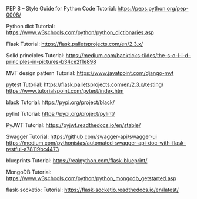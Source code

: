 PEP 8 – Style Guide for Python Code
Tutorial: https://peps.python.org/pep-0008/

Python dict
Tutorial: https://www.w3schools.com/python/python_dictionaries.asp

Flask
Tutorial: https://flask.palletsprojects.com/en/2.3.x/

Solid principles
Tutorial: https://medium.com/backticks-tildes/the-s-o-l-i-d-principles-in-pictures-b34ce2f1e898

MVT design pattern
Tutorial: https://www.javatpoint.com/django-mvt

pytest
Tutorial: https://flask.palletsprojects.com/en/2.3.x/testing/
https://www.tutorialspoint.com/pytest/index.htm

black
Tutorial: https://pypi.org/project/black/

pylint
Tutorial: https://pypi.org/project/pylint/

PyJWT 
Tutorial: https://pyjwt.readthedocs.io/en/stable/

Swagger
Tutorial: https://github.com/swagger-api/swagger-ui
          https://medium.com/pythonistas/automated-swagger-api-doc-with-flask-restful-a78119bc4473

blueprints
Tutorial: https://realpython.com/flask-blueprint/

MongoDB
Tutorial: https://www.w3schools.com/python/python_mongodb_getstarted.asp

flask-socketio:
Tutorial: https://flask-socketio.readthedocs.io/en/latest/